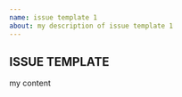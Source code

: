 ```yaml
---
name: issue template 1
about: my description of issue template 1
---
```


## ISSUE TEMPLATE

my content 
